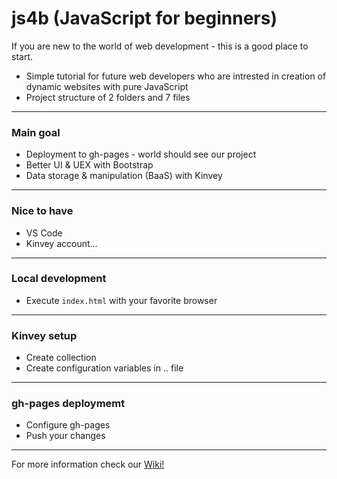 # js4b (JavaScript for beginners) 
If you are new to the world of web development - this is a good place to start. 
- Simple tutorial for future web developers who are intrested in creation of dynamic websites with pure JavaScript
- Project structure of 2 folders and 7 files
***
### Main goal
- Deployment to gh-pages - world should see our project
- Better UI & UEX with Bootstrap
- Data storage & manipulation (BaaS) with Kinvey
***
### Nice to have
- VS Code
- Kinvey account...
***
### Local development
- Execute `index.html` with your favorite browser
***
### Kinvey setup
- Create collection
- Create configuration variables in .. file
***
### gh-pages deploymemt
- Configure gh-pages
- Push your changes
***
For more information check our [Wiki!](https://github.com/BaiGanio/js4b/wiki)
